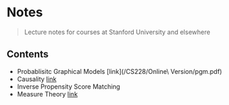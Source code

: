 # Notes

> Lecture notes for courses at Stanford University and elsewhere

## Contents

* Probablisitc Graphical Models [link](/CS228/Online\ Version/pgm.pdf)
* Causality [link](/Misc/causality.pdf)
* Inverse Propensity Score Matching 
* Measure Theory [link](/Misc/measure_theory.pdf)
